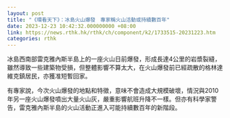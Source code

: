 ```yaml
---
layout: post
title: "《環看天下》：冰島火山爆發　專家稱火山活動或持續數百年"
date: 2023-12-23 10:42:32.000000000 +08:00
link: https://news.rthk.hk/rthk/ch/component/k2/1733515-20231223.htm
categories: rthk
---
```


冰島西南部雷克雅內斯半島上的一座火山日前爆發，形成長達4公里的岩漿裂縫，雖然導致一些建築物受損，但整體影響不算太大，在火山爆發前已經疏散的格林達維克鎮居民，亦獲准短暫回家。

有專家說，今次火山爆發的地點和特徵，意味不會造成大規模破壞，情況與2010年另一座火山爆發噴出大量火山灰，嚴重影響航班升降不一樣。但亦有科學家警告，雷克雅內斯半島的火山活動正進入可能持續數百年的新階段。
